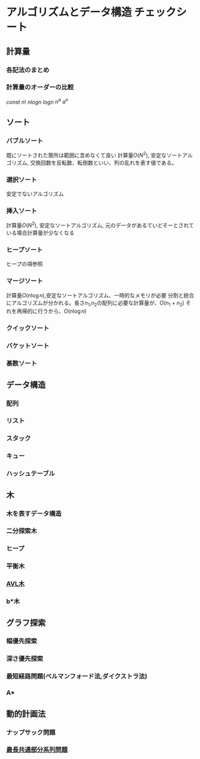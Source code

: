 # アルゴリズムとデータ構造 チェックシート

## 計算量
### 各記法のまとめ
### 計算量のオーダーの比較
$`const`$ $`n!`$ $`nlogn`$ $`logn`$ $`n^a`$ $`a^n`$
## ソート
### バブルソート
既にソートされた箇所は範囲に含めなくて良い
計算量$`O(N^2)`$, 安定なソートアルゴリズム, 交換回数を反転数、転倒数といい、列の乱れを表す値である。
### 選択ソート
安定でないアルゴリズム
### 挿入ソート
計算量$`O(N^2)`$, 安定なソートアルゴリズム, 元のデータがあるていどそーとされている場合計算量が少なくなる
### ヒープソート
ヒープの項参照
### マージソート
計算量$`O(n\log n)`$,安定なソートアルゴリズム、一時的なメモリが必要
分割と統合にアルゴリズムが分かれる。長さ$`n_1`$,$`n_2`$の配列に必要な計算量が、$`O(n_1+n_2)`$
それを再帰的に行うから、$`O(n\log n)`$
### クイックソート
### バケットソート
### 基数ソート

## データ構造

### 配列
### リスト
### スタック
### キュー
### ハッシュテーブル

## 木
### 木を表すデータ構造
### 二分探索木
### ヒープ
### 平衡木
### [AVL木](https://daeudaeu.com/avl_tree/)
### b*木

## グラフ探索
### 幅優先探索
### 深さ優先探索
### 最短経路問題(ベルマンフォード法,ダイクストラ法)
### A*

## 動的計画法
### ナップサック問題
### [最長共通部分系列問題](https://naoya-2.hatenadiary.org/entry/20090328/1238251033)


